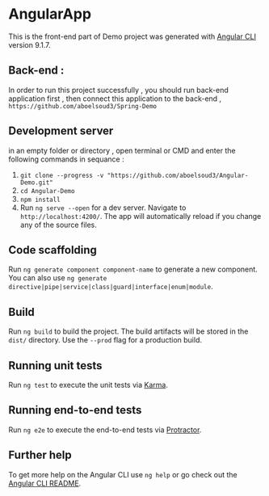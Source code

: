 # AngularApp

This is the front-end part of Demo project was generated with [Angular CLI](https://github.com/angular/angular-cli) version 9.1.7.

## Back-end :
In order to run this project successfully , you should run back-end application first ,
then connect this application to the back-end ,
`https://github.com/aboelsoud3/Spring-Demo`


## Development server
in an empty folder or directory , open terminal or CMD and enter the following commands in sequance :
1. `git clone --progress -v "https://github.com/aboelsoud3/Angular-Demo.git"`
2. `cd Angular-Demo`
3. `npm install`
3. Run `ng serve --open` for a dev server. Navigate to `http://localhost:4200/`. The app will automatically reload if you change any of the source files.

## Code scaffolding

Run `ng generate component component-name` to generate a new component. You can also use `ng generate directive|pipe|service|class|guard|interface|enum|module`.

## Build

Run `ng build` to build the project. The build artifacts will be stored in the `dist/` directory. Use the `--prod` flag for a production build.

## Running unit tests

Run `ng test` to execute the unit tests via [Karma](https://karma-runner.github.io).

## Running end-to-end tests

Run `ng e2e` to execute the end-to-end tests via [Protractor](http://www.protractortest.org/).

## Further help

To get more help on the Angular CLI use `ng help` or go check out the [Angular CLI README](https://github.com/angular/angular-cli/blob/master/README.md).
